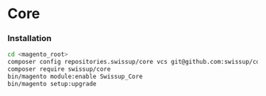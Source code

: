 # Core

### Installation

```bash
cd <magento_root>
composer config repositories.swissup/core vcs git@github.com:swissup/core.git
composer require swissup/core
bin/magento module:enable Swissup_Core
bin/magento setup:upgrade
```
